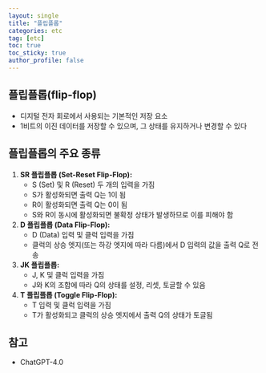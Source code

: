 ```yaml
---
layout: single
title: "플립플롭"
categories: etc
tag: [etc]
toc: true
toc_sticky: true
author_profile: false
---
```

## 플립플롭(flip-flop)

* 디지털 전자 회로에서 사용되는 기본적인 저장 요소
* 1비트의 이진 데이터를 저장할 수 있으며, 그 상태를 유지하거나 변경할 수 있다



## 플립플롭의 주요 종류

1. **SR 플립플롭 (Set-Reset Flip-Flop):**
   - S (Set) 및 R (Reset) 두 개의 입력을 가짐
   - S가 활성화되면 출력 Q는 1이 됨
   - R이 활성화되면 출력 Q는 0이 됨
   - S와 R이 동시에 활성화되면 불확정 상태가 발생하므로 이를 피해야 함
2. **D 플립플롭 (Data Flip-Flop):**
   - D (Data) 입력 및 클럭 입력을 가짐
   - 클럭의 상승 엣지(또는 하강 엣지에 따라 다름)에서 D 입력의 값을 출력 Q로 전송
3. **JK 플립플롭:**
   - J, K 및 클럭 입력을 가짐
   - J와 K의 조합에 따라 Q의 상태를 설정, 리셋, 토글할 수 있음
4. **T 플립플롭 (Toggle Flip-Flop):**
   - T 입력 및 클럭 입력을 가짐
   - T가 활성화되고 클럭의 상승 엣지에서 출력 Q의 상태가 토글됨



## 참고

* ChatGPT-4.0

